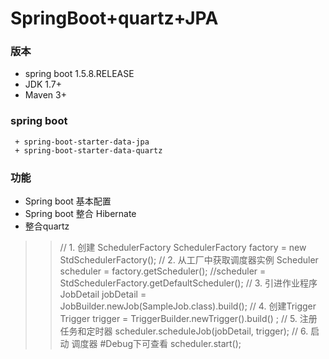 # SpringBoot+quartz+JPA

### 版本
  + spring boot 				 1.5.8.RELEASE
  + JDK 					     1.7+
  + Maven						 3+ 
### spring boot 
     + spring-boot-starter-data-jpa
     + spring-boot-starter-data-quartz
   
   
### 功能
- Spring boot 基本配置
- Spring boot 整合 Hibernate 
- 整合quartz
>>  // 1. 创建 SchedulerFactory
>>  SchedulerFactory factory = new StdSchedulerFactory();
>>  // 2. 从工厂中获取调度器实例
>>  Scheduler scheduler = factory.getScheduler();
>>  //scheduler = StdSchedulerFactory.getDefaultScheduler();
>>  // 3. 引进作业程序
>>  JobDetail jobDetail = JobBuilder.newJob(SampleJob.class).build();
>>  // 4. 创建Trigger
>>  Trigger trigger = TriggerBuilder.newTrigger().build() ;
>>  // 5. 注册任务和定时器
>>  scheduler.scheduleJob(jobDetail, trigger);
>>  // 6. 启动 调度器     #Debug下可查看
>>  scheduler.start();

 
